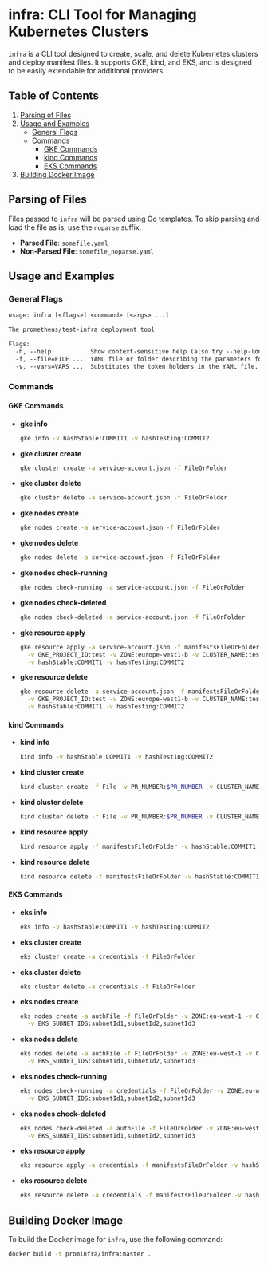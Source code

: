 # infra: CLI Tool for Managing Kubernetes Clusters

`infra` is a CLI tool designed to create, scale, and delete Kubernetes clusters and deploy manifest files. It supports GKE, kind, and EKS, and is designed to be easily extendable for additional providers.

## Table of Contents

1. [Parsing of Files](#parsing-of-files)
2. [Usage and Examples](#usage-and-examples)
   - [General Flags](#general-flags)
   - [Commands](#commands)
     - [GKE Commands](#gke-commands)
     - [kind Commands](#kind-commands)
     - [EKS Commands](#eks-commands)
3. [Building Docker Image](#building-docker-image)

## Parsing of Files

Files passed to `infra` will be parsed using Go templates. To skip parsing and load the file as is, use the `noparse` suffix.

- **Parsed File**: `somefile.yaml`
- **Non-Parsed File**: `somefile_noparse.yaml`

## Usage and Examples

### General Flags

```txt
usage: infra [<flags>] <command> [<args> ...]

The prometheus/test-infra deployment tool

Flags:
  -h, --help           Show context-sensitive help (also try --help-long and --help-man).
  -f, --file=FILE ...  YAML file or folder describing the parameters for the object that will be deployed.
  -v, --vars=VARS ...  Substitutes the token holders in the YAML file. Follows standard Go template formatting (e.g., {{ .hashStable }}).
```

### Commands

#### GKE Commands

- **gke info**
  ```bash
  gke info -v hashStable:COMMIT1 -v hashTesting:COMMIT2
  ```

- **gke cluster create**
  ```bash
  gke cluster create -a service-account.json -f FileOrFolder
  ```

- **gke cluster delete**
  ```bash
  gke cluster delete -a service-account.json -f FileOrFolder
  ```

- **gke nodes create**
  ```bash
  gke nodes create -a service-account.json -f FileOrFolder
  ```

- **gke nodes delete**
  ```bash
  gke nodes delete -a service-account.json -f FileOrFolder
  ```

- **gke nodes check-running**
  ```bash
  gke nodes check-running -a service-account.json -f FileOrFolder
  ```

- **gke nodes check-deleted**
  ```bash
  gke nodes check-deleted -a service-account.json -f FileOrFolder
  ```

- **gke resource apply**
  ```bash
  gke resource apply -a service-account.json -f manifestsFileOrFolder \
    -v GKE_PROJECT_ID:test -v ZONE:europe-west1-b -v CLUSTER_NAME:test \
    -v hashStable:COMMIT1 -v hashTesting:COMMIT2
  ```

- **gke resource delete**
  ```bash
  gke resource delete -a service-account.json -f manifestsFileOrFolder \
    -v GKE_PROJECT_ID:test -v ZONE:europe-west1-b -v CLUSTER_NAME:test \
    -v hashStable:COMMIT1 -v hashTesting:COMMIT2
  ```

#### kind Commands

- **kind info**
  ```bash
  kind info -v hashStable:COMMIT1 -v hashTesting:COMMIT2
  ```

- **kind cluster create**
  ```bash
  kind cluster create -f File -v PR_NUMBER:$PR_NUMBER -v CLUSTER_NAME:$CLUSTER_NAME
  ```

- **kind cluster delete**
  ```bash
  kind cluster delete -f File -v PR_NUMBER:$PR_NUMBER -v CLUSTER_NAME:$CLUSTER_NAME
  ```

- **kind resource apply**
  ```bash
  kind resource apply -f manifestsFileOrFolder -v hashStable:COMMIT1 -v hashTesting:COMMIT2
  ```

- **kind resource delete**
  ```bash
  kind resource delete -f manifestsFileOrFolder -v hashStable:COMMIT1 -v hashTesting:COMMIT2
  ```

#### EKS Commands

- **eks info**
  ```bash
  eks info -v hashStable:COMMIT1 -v hashTesting:COMMIT2
  ```

- **eks cluster create**
  ```bash
  eks cluster create -a credentials -f FileOrFolder
  ```

- **eks cluster delete**
  ```bash
  eks cluster delete -a credentials -f FileOrFolder
  ```

- **eks nodes create**
  ```bash
  eks nodes create -a authFile -f FileOrFolder -v ZONE:eu-west-1 -v CLUSTER_NAME:test \
    -v EKS_SUBNET_IDS:subnetId1,subnetId2,subnetId3
  ```

- **eks nodes delete**
  ```bash
  eks nodes delete -a authFile -f FileOrFolder -v ZONE:eu-west-1 -v CLUSTER_NAME:test \
    -v EKS_SUBNET_IDS:subnetId1,subnetId2,subnetId3
  ```

- **eks nodes check-running**
  ```bash
  eks nodes check-running -a credentials -f FileOrFolder -v ZONE:eu-west-1 -v CLUSTER_NAME:test \
    -v EKS_SUBNET_IDS:subnetId1,subnetId2,subnetId3
  ```

- **eks nodes check-deleted**
  ```bash
  eks nodes check-deleted -a authFile -f FileOrFolder -v ZONE:eu-west-1 -v CLUSTER_NAME:test \
    -v EKS_SUBNET_IDS:subnetId1,subnetId2,subnetId3
  ```

- **eks resource apply**
  ```bash
  eks resource apply -a credentials -f manifestsFileOrFolder -v hashStable:COMMIT1 -v hashTesting:COMMIT2
  ```

- **eks resource delete**
  ```bash
  eks resource delete -a credentials -f manifestsFileOrFolder -v hashStable:COMMIT1 -v hashTesting:COMMIT2
  ```

## Building Docker Image

To build the Docker image for `infra`, use the following command:

```bash
docker build -t prominfra/infra:master .
```

